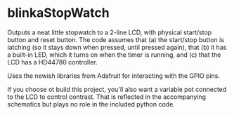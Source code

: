# blinkaStopWatch
Outputs a neat little stopwatch to a 2-line LCD, with physical start/stop button and reset button. The code assumes that (a) the start/stop button is latching (so it stays down when pressed, until pressed again), that (b) it has a built-in LED, which it turns on when the timer is running, and (c) that the LCD has a HD44780 controller.

Uses the newish libraries from Adafruit for interacting with the GPIO pins.

If you choose ot build this project, you'll also want a variable pot connected to the LCD to control contrast. That is reflected in the accompanying schematics but plays no role in the included python code.
